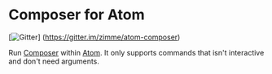 # Composer for Atom

[![Gitter](https://img.shields.io/badge/gitter-join_chat-brightgreen.svg)]
(https://gitter.im/zimme/atom-composer)

Run [Composer](https://getcomposer.org/) within [Atom](https://atom.io).
It only supports commands that isn't interactive and don't need arguments.
